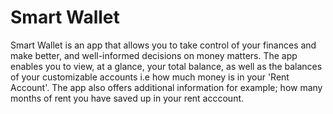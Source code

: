 # Smart Wallet
Smart Wallet is an app that allows you to take control of your finances and make better, and well-informed decisions on money matters. The app enables you to view, at a glance, your total balance, as well as the balances of your customizable accounts i.e how much money is in your 'Rent Account'. 
The app also offers additional information for example; how many months of rent you have saved up in your rent acccount.
